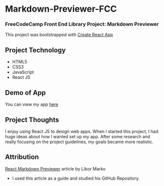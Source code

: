 # Markdown-Previewer-FCC
### FreeCodeCamp Front End Library Project: Markdown Previewer
This project was bootstrapped with [Create React App](https://github.com/facebook/create-react-app)

## Project Technology
- HTML5
- CSS3 
- JavaScript
- React JS

## Demo of App
You can view my app [here](https://tlanetterose.github.io/TLP-Markdown-Previewer-FCC/)

## Project Thoughts
I enjoy using React JS to design web apps. When I started this project, I had huge ideas about how I wanted set up my app. After some research and really focusing on the project guidelines, my goals became more realistic. 

## Attribution
[React Markdown Previewer](https://medium.com/@marko.libor/react-markdown-previewer-64fa8d9896c0) article by Libor Marko 
- I used this article as a guide and studied his GitHub Repository. 
 



